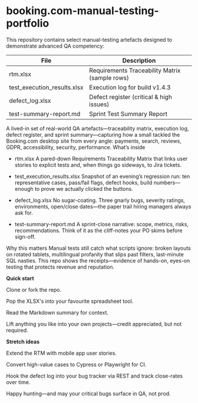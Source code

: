 # booking.com-manual-testing-portfolio

This repository contains select manual-testing artefacts designed to demonstrate advanced QA competency:

| File | Description |
|------|-------------|
| rtm.xlsx | Requirements Traceability Matrix (sample rows) |
| test_execution_results.xlsx | Execution log for build v1.4.3 |
| defect_log.xlsx | Defect register (critical & high issues) |
| test-summary-report.md | Sprint Test Summary Report |


A lived-in set of real-world QA artefacts—traceability matrix, execution log, defect register, and sprint summary—capturing how a small tackled the Booking.com desktop site from every angle: payments, search, reviews, GDPR, accessibility, security, performance.
What’s inside
- rtm.xlsx
A pared-down Requirements Traceability Matrix that links user stories to explicit tests and, when things go sideways, to Jira tickets.

- test_execution_results.xlsx
Snapshot of an evening’s regression run: ten representative cases, pass/fail flags, defect hooks, build numbers—enough to prove we actually clicked the buttons.

- defect_log.xlsx
No sugar-coating. Three gnarly bugs, severity ratings, environments, open/close dates—the paper trail hiring managers always ask for.

- test-summary-report.md
A sprint-close narrative: scope, metrics, risks, recommendations. Think of it as the cliff-notes your PO skims before sign-off.

Why this matters
Manual tests still catch what scripts ignore: broken layouts on rotated tablets, multilingual profanity that slips past filters, last-minute SQL nasties. This repo shows the receipts—evidence of hands-on, eyes-on testing that protects revenue and reputation.

**Quick start**

Clone or fork the repo.

Pop the XLSX's into your favourite spreadsheet tool.

Read the Markdown summary for context.

Lift anything you like into your own projects—credit appreciated, but not required.

**Stretch ideas**

Extend the RTM with mobile app user stories.

Convert high-value cases to Cypress or Playwright for CI.

Hook the defect log into your bug tracker via REST and track close-rates over time.

Happy hunting—and may your critical bugs surface in QA, not prod.
